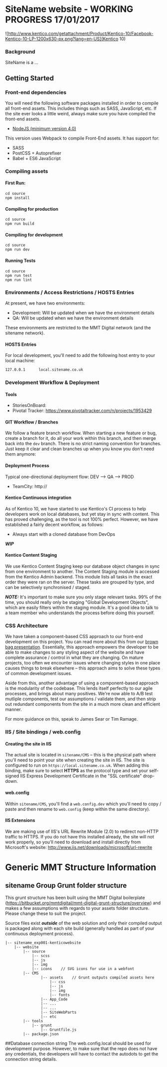 # SiteName website - WORKING PROGRESS 17/01/2017

![http://www.kentico.com/getattachment/Product/Kentico-10/Facebook-Kentico-10-LP-1200x630-px.png?lang=en-US](Kentico 10)

### Background

SiteName is a ... 

## Getting Started

### Front-end dependencies
You will need the following software packages installed in order to compile all front-end assets. 
This includes things such as SASS, JavaScript, etc. If the site ever looks a little weird, always make sure you have compiled the front-end assets.

* [NodeJS (minimum version 4.0)](https://nodejs.org/en/)

This version uses Webpack to compile Front-End assets.  It has support for:

* SASS
* PostCSS + Autoprefixer
* Babel + ES6 JavaScript

### Compiling assets

#### First Run:

```
cd source
npm install
```

#### Compiling for production

```
cd source
npm run build
```

#### Compiling for development

```
cd source
npm run dev
```

#### Running Tests

```
cd source
npm run test
npm run lint
```

### Environments / Access Restrictions / HOSTS Entries

At present, we have two environments:

* Development: Will be updated when we have the environment details
* QA: Will be updated when we have the environment details

These environments are restricted to the MMT Digital network (and the sitename network).

#### HOSTS Entries
For local development, you'll need to add the following host entry to your local machine:

```sh
127.0.0.1      local.sitename.co.uk
```
### Development Workflow & Deployment
#### Tools
* StoriesOnBoard: 
* Pivotal Tracker: https://www.pivotaltracker.com/n/projects/1953429

#### GIT Workflow / Branches
We follow a feature branch workflow. When starting a new feature or bug, create a branch for it, do all your work within this branch, and then merge back into the `dev` branch. There is no strict naming convention for branches. Just keep it clear and clean branches up when you know you don't need them anymore:

#### Deployment Process
Typical one-directional deployment flow: DEV --> QA --> PROD

* TeamCity: http://

#### Kentico Continuous integration
As of Kentico 10, we have started to use Kentico's CI process to help developers work on local databases, but yet stay in sync with content. This has proved challenging, as the tool is not 100% perfect. However, we have established a fairly decent workflow, as follows:

* Always start with a cloned database from DevOps

__*WIP*__

#### Kentico Content Staging
We use Kentico Content Staging keep our database object changes in sync from one environment to another. The Content Staging module is accessed from the Kentico Admin backend. This module lists all tasks in the exact order they were ran on the server. These tasks are grouped by type, and can be selectively synchronised / staged.

__*NOTE:*__ It's important to make sure you only stage relevant tasks. 99% of the time, you should really only be staging "Global Development Objects", which are easily filters within the staging module. It's a good idea to talk to a team member who understands the process before doing this yourself.

### CSS Architecture
We have taken a component-based CSS approach to our front-end development on this project. You can read more about this from our [brown bag presentation](https://docs.google.com/presentation/d/1ry2EfT7U4l-bG0YBfCgU6DYLmtzaFqsplYInLiWIoGY/edit). Essentially, this approach empowers the developer to be able to make changes to any styling aspect of the website and have complete assurance / control in what they are changing. On mature projects, too often we encounter issues where changing styles in one place causes things to break elsewhere – this approach aims to solve these types of common development issues.

Aside from this, another advantage of using a component-based approach is the modularity of the codebase. This lends itself perfectly to our agile processes, and brings about many positives. We're now able to A/B test mutliple components, test our assumptions / validate them, and then strip out redundant components from the site in a much more clean and efficient manner.

For more guidance on this, speak to James Sear or Tim Ramage.


### IIS / Site bindings / web.config

#### Creating the site in IIS
The actual site is located in `sitename/CMS` – this is the physical path where you'll need to point your site when creating the site in IIS. The site is configured to run on `https://local.sitename.co.uk`. When adding this binding, make sure to select __HTTPS__ as the protocol type and set your self-signed IIS Express Development Certificate in the "SSL certificate" drop-down.

#### web.config
Within `sitename/CMS`, you'll find a `web.config.dev` which you'll need to copy / paste and then rename to `web.config` (keep within the same directory).

#### IIS Extensions
We are making use of IIS's URL Rewrite Module (2.0) to redirect non-HTTP traffic to HTTPS. If you do not have this installed already, the site will not work properly, so you'll need to download and install directly from Microsoft's website: http://www.iis.net/downloads/microsoft/url-rewrite


# Generic MMT Structure Information

## sitename Group Grunt folder structure

This grunt structure has been built using the MMT Digital boilerplate (https://bitbucket.org/mmtdigital/mmt-digital-grunt-structure/overview) and makes a few assumptions with regards to your assets folder structure. Please change these to suit the project.

Source files exist __*outside*__ of the web solution and only their compiled output is packaged along with each site build (generally handled as part of your continuous deployment process).


    |-- sitename_exp001-kenticowebsite
		|-- website
			|-- source
				|-- scss
				|-- js
				|-- img
				|-- icons    // SVG icons for use in a webfont
			|-- CMS
					|-- assets    // Grunt outputs compiled assets here
						|-- css
						|-- js
						|-- img
						|-- fonts
					|-- App_Code
					|-- ...
					|-- ...
					|-- SiteWebParts
					|-- etc
			|-- tools
				|-- grunt
					|-- Gruntfile.js
			|-- package.json

##Database connection string
The web.config.local should be used for development purpose. However, to make sure that the repo does not have any credentials, the developers will have to contact the autodots to  get the connection string details.